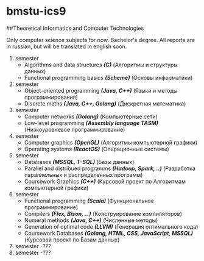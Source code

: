 # bmstu-ics9

##Theoretical Informatics and Computer Technologies

Only computer science subjects for now. Bachelor's degree. All reports are in russian, but will be translated in english soon.

1. semester
	- Algorithms and data structures ***(C)*** (Алгоритмы и структуры данных)
	- Functional programming basics ***(Scheme)*** (Основы информатики)
2. semester
	- Object-oriented programming ***(Java, C++)*** (Языки и методы программирования)
	- Discrete maths ***(Java, C++, Golang)*** (Дискретная математика)
3. semester
	- Computer networks ***(Golang)*** (Компьютерные сети)
	- Low-level programming ***(Assembly language TASM)*** (Низкоуровневое программирование)
4. semester
	- Computer graphics ***(OpenGL)*** (Алгоритмы компьютерной графики)
	- Operating systems ***(ReactOS)*** (Операционные системы)
5. semester
	- Databases ***(MSSQL, T-SQL)*** (Базы данных)
	- Parallel and distribued programms ***(Hadoop, Spark, ..)*** (Разработка параллельных и распределенных программ)
	- Coursework Graphics ***(C++)*** (Курсовой проект по Алгоритмам компьютерной графики)
6. semester
	- Functional programming ***(Scala)*** (Функциональное программирование)
	- Compilers ***(Flex, Bison, .. )*** (Конструирование компиляторов)
	- Numeral methods ***(Java, C++)*** (Численные методы)
	- Generation of optimal code ***(LLVM)*** (Генерация оптимального кода)
	- Coursework Databases ***(Golang, HTML, CSS, JavaScript, MSSQL)*** (Курсовой проект по Базам данных)
7. semester
	-???
8. semester
	-???
